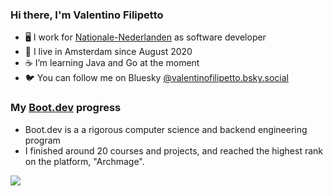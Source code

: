 ### Hi there, I'm Valentino Filipetto

- 🖥️ I work for [Nationale-Nederlanden](https://www.nn.nl/Particulier.htm) as software developer
- 🏡 I live in Amsterdam since August 2020
- ☕ I’m learning Java and Go at the moment
- 🐦 You can follow me on Bluesky [@valentinofilipetto.bsky.social](https://bsky.app/profile/valentinofilipetto.bsky.social)

### My [Boot.dev](https://www.boot.dev/) progress

- Boot.dev is a a rigorous computer science and backend engineering program
- I finished around 20 courses and projects, and reached the highest rank on the platform, "Archmage".

<p align="left">
  <img src="https://api.boot.dev/v1/users/public/b8a74144-c9fc-4db0-b867-7da196fcbf87/thumbnail" >
</p>

<!--
**ValentinoFilipetto/ValentinoFilipetto** is a ✨ _special_ ✨ repository because its `README.md` (this file) appears on your GitHub profile.

Here are some ideas to get you started:

- 🔭 I’m currently working on ...
- 🌱 I’m currently learning ...
- 👯 I’m looking to collaborate on ...
- 🤔 I’m looking for help with ...
- 💬 Ask me about ...
- 📫 How to reach me: ...
- 😄 Pronouns: ...
- ⚡ Fun fact: ...
-->
